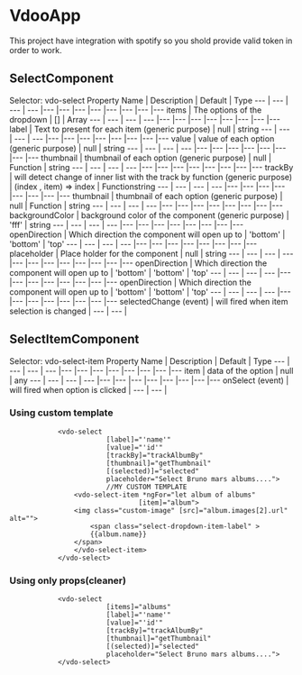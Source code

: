 # VdooApp

This project have integration with spotify so you shold provide valid token in order to work.

## SelectComponent

Selector: vdo-select
Property Name | Description  | Default | Type
--- | --- | --- | --- |--- |--- |--- |--- |--- |--- |--- |---
items | The options of the dropdown | [] | Array<any>
--- | --- | --- | --- |--- |--- |--- |--- |--- |--- |--- |---
label | Text to present for each item (generic purpose) | null | string
--- | --- | --- | --- |--- |--- |--- |--- |--- |--- |--- |---
value | value of each option (generic purpose) | null | string
--- | --- | --- | --- |--- |--- |--- |--- |--- |--- |--- |---
thumbnail | thumbnail of each option (generic purpose) | null | Function | string
--- | --- | --- | --- |--- |--- |--- |--- |--- |--- |--- |---
trackBy | will detect change of inner list with the track by function (generic purpose) | (index , item) => index | Functionstring
--- | --- | --- | --- |--- |--- |--- |--- |--- |--- |--- |---
thumbnail | thumbnail of each option (generic purpose) | null | Function | string
--- | --- | --- | --- |--- |--- |--- |--- |--- |--- |--- |---
backgroundColor | background color of the component (generic purpose) | 'fff' |  string 
--- | --- | --- | --- |--- |--- |--- |--- |--- |--- |--- |---
openDirection | Which direction the component will open up to | 'bottom' |  'bottom' | 'top' 
--- | --- | --- | --- |--- |--- |--- |--- |--- |--- |--- |---
placeholder | Place holder for the component | null |  string 
--- | --- | --- | --- |--- |--- |--- |--- |--- |--- |--- |---
openDirection | Which direction the component will open up to | 'bottom' |  'bottom' | 'top' 
--- | --- | --- | --- |--- |--- |--- |--- |--- |--- |--- |---
openDirection | Which direction the component will open up to | 'bottom' |  'bottom' | 'top' 
--- | --- | --- | --- |--- |--- |--- |--- |--- |--- |--- |---
selectedChange (event) | will fired when item selection is changed | --- |  --- |





## SelectItemComponent

Selector: vdo-select-item
Property Name | Description  | Default | Type
--- | --- | --- | --- |--- |--- |--- |--- |--- |--- |--- |---
item | data of the option | null | any
--- | --- | --- | --- |--- |--- |--- |--- |--- |--- |--- |---
onSelect (event) | will fired when option is clicked | --- |  --- |











### Using custom template

                <vdo-select 
                            [label]="'name'"
                            [value]="'id'"
                            [trackBy]="trackAlbumBy"
                            [thumbnail]="getThumbnail"
                            [(selected)]="selected"
                            placeholder="Select Bruno mars albums....">
                            //MY CUSTOM TEMPLATE
                    <vdo-select-item *ngFor="let album of albums"
                                    [item]="album">
                    <img class="custom-image" [src]="album.images[2].url" alt="">
                        <span class="select-dropdown-item-label" >
                        {{album.name}}
                    </span>  
                    </vdo-select-item>
                </vdo-select>


### Using only props(cleaner)

                <vdo-select 
                            [items]="albums"
                            [label]="'name'"
                            [value]="'id'"
                            [trackBy]="trackAlbumBy"
                            [thumbnail]="getThumbnail"
                            [(selected)]="selected"
                            placeholder="Select Bruno mars albums....">
                </vdo-select>